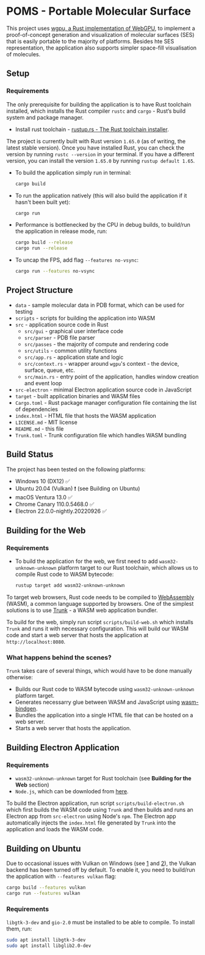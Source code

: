 # POMS - Portable Molecular Surface

This project uses [wgpu, a Rust implementation of WebGPU,](https://github.com/gfx-rs/wgpu) to implement a proof-of-concept generation and visualization of molecular surfaces (SES) that is easily portable to the majority of platforms. Besides hte SES representation, the application also supports simpler space-fill visualisation of molecules.

## Setup

### Requirements

The only prerequisite for building the application is to have Rust toolchain installed, which installs the Rust compiler `rustc` and `cargo` - Rust’s build system and package manager.

- Install rust toolchain - [rustup.rs - The Rust toolchain installer](https://rustup.rs/#).

The project is currently built with Rust version `1.65.0` (as of writing, the latest stable version). Once you have installed Rust, you can check the version by running `rustc --version` in your terminal. If you have a different version, you can install the version `1.65.0` by running `rustup default 1.65`.

- To build the application simply run in terminal:

    ```bash
    cargo build
    ```

- To run the application natively (this will also build the application if it hasn't been built yet):

    ```bash
    cargo run
    ```

- Performance is bottlenecked by the CPU in debug builds, to build/run the application in release mode, run:

    ```bash
    cargo build --release
    cargo run --release
    ```

- To uncap the FPS, add flag `--features no-vsync`:

    ```bash
    cargo run --features no-vsync
    ```

## Project Structure

- `data` - sample molecular data in PDB format, which can be used for testing
- `scripts` - scripts for building the application into WASM
- `src` - application source code in Rust
  - `src/gui` - graphical user interface code
  - `src/parser` - PDB file parser
  - `src/passes` - the majority of compute and rendering code
  - `src/utils` - common utility functions
  - `src/app.rs` - application state and logic
  - `src/context.rs` - wrapper around `wgpu`'s context - the device, surface, queue, etc.
  - `src/main.rs` - entry point of the application, handles window creation and event loop
- `src-electron` - minimal Electron application source code in JavaScript
- `target` - built application binaries and WASM files
- `Cargo.toml` - Rust package manager configuration file containing the list of dependencies
- `index.html` - HTML file that hosts the WASM application
- `LICENSE.md` - MIT license
- `README.md` - this file
- `Trunk.toml` - Trunk configuration file which handles WASM bundling

## Build Status

The project has been tested on the following platforms:

- Windows 10 (DX12) ✅
- Ubuntu 20.04 (Vulkan) ❗️ (see Building on Ubuntu)
- macOS Ventura 13.0 ✅
- Chrome Canary 110.0.5468.0 ✅
- Electron 22.0.0-nightly.20220926 ✅

## Building for the Web

### Requirements

- To build the application for the web, we first need to add `wasm32-unknown-unknown` platform target to our Rust toolchain, which allows us to compile Rust code to WASM bytecode:

  ```bash
  rustup target add wasm32-unknown-unknown
  ```

To target web browsers, Rust code needs to be compiled to [WebAssembly](https://webassembly.org/) (WASM), a common language supported by browsers. One of the simplest solutions is to use [Trunk](https://trunkrs.dev) - a WASM web application bundler.

To build for the web, simply run script `scripts/build-web.sh` which installs `Trunk` and runs it with necessary configuration. This will build our WASM code and start a web server that hosts the application at `http://localhost:8080`.

### What happens behind the scenes?

`Trunk` takes care of several things, which would have to be done manually otherwise:

- Builds our Rust code to WASM bytecode using `wasm32-unknown-unknown` platform target.
- Generates necessarry glue between WASM and JavaScript using [wasm-bindgen](https://rustwasm.github.io/docs/wasm-bindgen/).
- Bundles the application into a single HTML file that can be hosted on a web server.
- Starts a web server that hosts the application.

## Building Electron Application

### Requirements

- `wasm32-unknown-unknown` target for Rust toolchain (see **Building for the Web** section)
- `Node.js`, which can be downloded from [here](https://nodejs.org/en/download/).

To build the Electron application, run script `scripts/build-electron.sh` which first builds the WASM code using `Trunk` and then builds and runs an Electron app from `src-electron` using Node's `npm`. The Electron app automatically injects the `index.html` file generated by `Trunk` into the application and loads the WASM code.

## Building on Ubuntu

Due to occasional issues with Vulkan on Windows (see [1](https://github.com/rust-windowing/winit/issues/2094) and [2](https://github.com/gfx-rs/wgpu/issues/2286)), the Vulkan backend has been turned off by default. To enable it, you need to build/run the application with `--features vulkan` flag:

```bash
cargo build --features vulkan
cargo run --features vulkan
```

### Requirements

`libgtk-3-dev` and `gio-2.0` must be installed to be able to compile. To install them, run:

```bash
sudo apt install libgtk-3-dev
sudo apt install libglib2.0-dev
```
